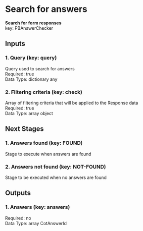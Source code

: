 # Search for answers  
**Search for form responses**  
key: PBAnswerChecker  
## Inputs  
### 1. Query (key: query)  
Query used to search for answers  
Required: true  
Data Type: dictionary any  
### 2. Filtering criteria (key: check)  
Array of filtering criteria that will be applied to the Response data  
Required: true  
Data Type: array object  
## Next Stages  
### 1. Answers found (key: FOUND)  
Stage to execute when answers are found  
### 2. Answers not found (key: NOT-FOUND)  
Stage to be executed when no answers are found  
## Outputs  
### 1. Answers (key: answers)  
  
Required: no  
Data Type: array CotAnswerId